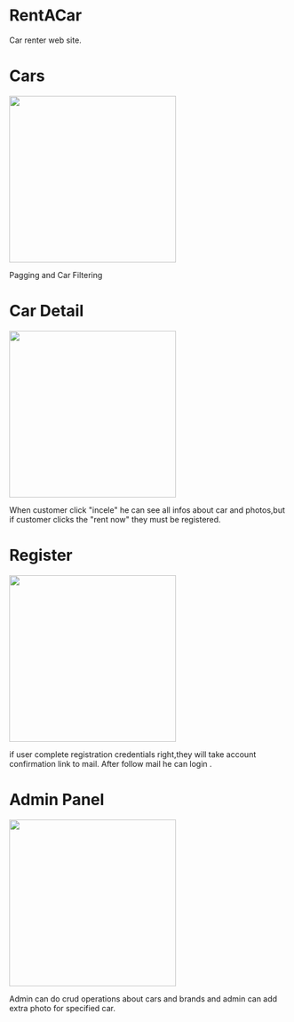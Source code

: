 # RentACar

Car renter web site.

# Cars
<p align="left">
<img src= "https://cdn.discordapp.com/attachments/877557905715511318/988878111351394384/unknown.png" height = "300"/>
</p>
<p>
 Pagging and Car Filtering
</p>

# Car Detail
<img src="https://cdn.discordapp.com/attachments/877557905715511318/988879649889206332/unknown.png" height="300">
<p>
  When customer click "incele" he can see all infos about car and photos,but if customer clicks the  "rent now" 
  they must be registered.
</p>

# Register
<img src="https://cdn.discordapp.com/attachments/877557905715511318/988880838483648572/unknown.png" height="300">
<p>
  if user complete registration credentials right,they will take account confirmation link to mail.
 After follow mail  he can login .
  </p>
  
  # Admin Panel
  
  <img src="https://cdn.discordapp.com/attachments/877557905715511318/1023600591139786752/unknown.png" height="300">
  
  <p>
 Admin can do crud operations about cars and brands and admin can add extra photo for specified car.
  </p>
  


